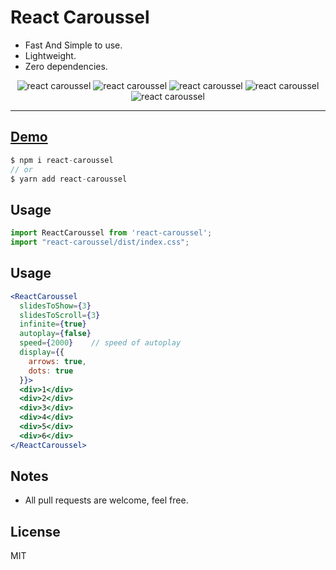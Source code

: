 # React Caroussel 

- Fast And Simple to use.
- Lightweight.
- Zero dependencies.

<div align="center" style="width:100%; text-align:center;">
<img src="https://badgen.net/bundlephobia/minzip/react-caroussel" alt="react caroussel" />
  <img src="https://badgen.net/bundlephobia/dependency-count/react-caroussel" alt="react caroussel" />
  <img src="https://badgen.net/npm/v/react-caroussel" alt="react caroussel" />
  <img src="https://badgen.net/npm/dt/react-caroussel" alt="react caroussel" />
  <img src="https://data.jsdelivr.com/v1/package/npm/react-caroussel/badge" alt="react caroussel"/>
</div>  

<hr />  

## [Demo](https://codesandbox.io/s/react-carousel-ftzy5)

```js
$ npm i react-caroussel
// or
$ yarn add react-caroussel
```

## Usage
```js
import ReactCaroussel from 'react-caroussel';
import "react-caroussel/dist/index.css";
```        

## Usage

```jsx
<ReactCaroussel
  slidesToShow={3}
  slidesToScroll={3}
  infinite={true}
  autoplay={false}
  speed={2000}    // speed of autoplay
  display={{ 
    arrows: true, 
    dots: true 
  }}>
  <div>1</div>
  <div>2</div>
  <div>3</div>
  <div>4</div>
  <div>5</div>
  <div>6</div>
</ReactCaroussel>
```

## Notes
- All pull requests are welcome, feel free.

## License
MIT